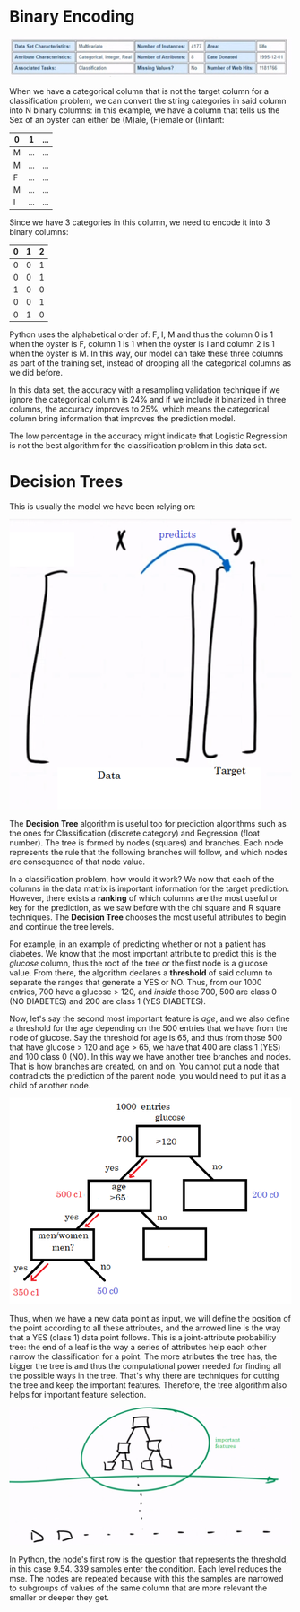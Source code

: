 # Binary Encoding

![img](res/1.png)

When we have a categorical column that is not the target column for a classification problem, we can convert the string categories in said column into N binary columns: in this example, we have a column that tells us the Sex of an oyster can either be (M)ale, (F)emale or (I)nfant:

| 0 | 1 | ... |
| --- | --- | --- |
| M | ... | ... |
| M | ... | ... |
| F | ... | ... |
| M | ... | ... |
| I | ... | ... |

Since we have 3 categories in this column, we need to encode it into 3 binary columns:

| 0 | 1 | 2 |
| --- | --- | --- |
| 0 | 0 | 1 |
| 0 | 0 | 1 |
| 1 | 0 | 0 |
| 0 | 0 | 1 |
| 0 | 1 | 0 |

Python uses the alphabetical order of: F, I, M and thus the column 0 is 1 when the oyster is F, column 1 is 1 when the oyster is I and column 2 is 1 when the oyster is M. In this way, our model can take these three columns as part of the training set, instead of dropping all the categorical columns as we did before.

In this data set, the accuracy with a resampling validation technique if we ignore the categorical column is 24% and if we include it binarized in three columns, the accuracy improves to 25%, which means the categorical column bring information that improves the prediction model.

The low percentage in the accuracy might indicate that Logistic Regression is not the best algorithm for the classification problem in this data set.

# Decision Trees

This is usually the model we have been relying on:

![img](res/2.png)

The **Decision Tree** algorithm is useful too for prediction algorithms such as the ones for Classification (discrete category) and Regression (float number). The tree is formed by nodes (squares) and branches. Each node represents the rule that the following branches will follow, and which nodes are consequence of that node value.

In a classification problem, how would it work? We now that each of the columns in the data matrix is important information for the target prediction. However, there exists a **ranking** of which columns are the most useful or key for the prediction, as we saw before with the chi square and R square techniques. The **Decision Tree** chooses the most useful attributes to begin and continue the tree levels.

For example, in an example of predicting whether or not a patient has diabetes. We know that the most important attribute to predict this is the *glucose* column, thus the root of the tree or the first node is a glucose value. From there, the algorithm declares a **threshold** of said column to separate the ranges that generate a YES or NO. Thus, from our 1000 entries, 700 have a glucose > 120, and *inside* those 700, 500 are class 0 (NO DIABETES) and 200 are class 1 (YES DIABETES).

Now, let's say the second most important feature is *age*, and we also define a threshold for the age depending on the 500 entries that we have from the node of glucose. Say the threshold for age is 65, and thus from those 500 that have glucose > 120 and age > 65, we have that 400 are class 1 (YES) and 100 class 0 (NO). In this way we have another tree branches and nodes. That is how branches are created, on and on. You cannot put a node that contradicts the prediction of the parent node, you would need to put it as a child of another node.

![img](res/3.png)

Thus, when we have a new data point as input, we will define the position of the point according to all these attributes, and the arrowed line is the way that a YES (class 1) data point follows. This is a joint-attribute probability tree: the end of a leaf is the way a series of attributes help each other narrow the classification for a point. The more atributes the tree has, the bigger the tree is and thus the computational power needed for finding all the possible ways in the tree. That's why there are techniques for cutting the tree and keep the important features. Therefore, the tree algorithm also helps for important feature selection.

![img](res/4.png)

In Python, the node's first row is the question that represents the threshold, in this case 9.54. 339 samples enter the condition. Each level reduces the mse. The nodes are repeated because with this the samples are narrowed to subgroups of values of the same column that are more relevant the smaller or deeper they get.